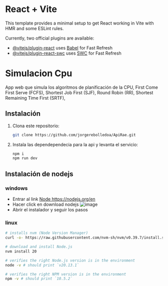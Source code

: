 # React + Vite

This template provides a minimal setup to get React working in Vite with HMR and some ESLint rules.

Currently, two official plugins are available:

- [@vitejs/plugin-react](https://github.com/vitejs/vite-plugin-react/blob/main/packages/plugin-react/README.md) uses [Babel](https://babeljs.io/) for Fast Refresh
- [@vitejs/plugin-react-swc](https://github.com/vitejs/vite-plugin-react-swc) uses [SWC](https://swc.rs/) for Fast Refresh

# Simulacion Cpu

App web que simula los algoritmos de planificación de la CPU, First Come First Serve (FCFS), Shortest Job First (SJF), Round Robin (RR), Shortest Remaining Time First (SRTF),
## Instalación

1. Clona este repositorio:
   ```bash
   git clone https://github.com/jorgerebolledoa/ApiRae.git
   
2. Instala las dependependecia para la api y levanta el servicio:
     ```bash
    npm i
    npm run dev


## Instalación de nodejs 
### windows 
- Entrar al link  [Node ](#https://nodejs.org/en)https://nodejs.org/en
- Hacer click en download nodejs
![image](https://github.com/jorgerebolledoa/ApiRae/assets/99465810/a0cd0dd2-7ac6-4c4d-8723-d5011b6ac828)
- Abrir el instalador y seguir los pasos
### linux

 ```bash
# installs nvm (Node Version Manager)
curl -o- https://raw.githubusercontent.com/nvm-sh/nvm/v0.39.7/install.sh | bash

# download and install Node.js
nvm install 20

# verifies the right Node.js version is in the environment
node -v # should print `v20.13.1`

# verifies the right NPM version is in the environment
npm -v # should print `10.5.2`
